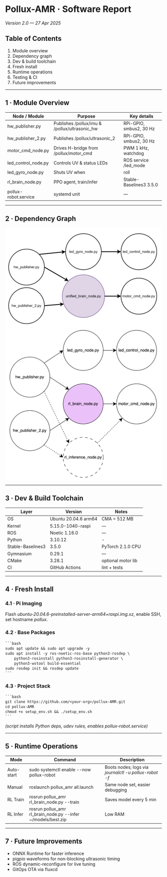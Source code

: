 # Pollux-AMR · Software Report  
*Version 2.0 — 27 Apr 2025*

## Table of Contents
1. Module overview  
2. Dependency graph  
3. Dev & build toolchain  
4. Fresh install  
5. Runtime operations  
6. Testing & CI  
7. Future improvements

---

## 1 · Module Overview

| Node / Module | Purpose | Key details |
|---------------|---------|-------------|
| hw_publisher.py | Publishes /pollux/imu & /pollux/ultrasonic_hw | RPi-GPIO, smbus2, 30 Hz |
| hw_publisher_2.py | Publishes /pollux/ultrasonic_2 | RPi-GPIO, smbus2, 30 Hz |
| motor_cmd_node.py | Drives H-bridge from /pollux/motor_cmd | PWM 1 kHz, watchdog |
| led_control_node.py | Controls UV & status LEDs | ROS service /led_mode |
| led_gyro_node.py | Shuts UV when |roll|>15° | Subscribes /pollux/imu |
| rl_brain_node.py | PPO agent, train/infer | Stable-Baselines3 3.5.0 |
| pollux-robot.service | systemd unit | — |

---

## 2 · Dependency Graph
![node graph 1](images/nodegraph1.png)
![node graph 2](images/nodegraph2.png)

---

## 3 · Dev & Build Toolchain

| Layer | Version | Notes |
|-------|---------|-------|
| OS | Ubuntu 20.04.6 arm64 | CMA = 512 MB |
| Kernel | 5.15.0-1040-raspi | — |
| ROS | Noetic 1.16.0 | — |
| Python | 3.10.12 | - |
| Stable-Baselines3 | 3.5.0 | PyTorch 2.1.0 CPU |
| Gymnasium | 0.29.1 | — |
| CMake | 3.28.1 | optional motor lib |
| CI | GitHub Actions | lint + tests |

---

## 4 · Fresh Install

### 4.1 · Pi Imaging  
Flash *ubuntu-20.04.6-preinstalled-server-arm64+raspi.img.xz*, enable SSH, set hostname *pollux*.

### 4.2 · Base Packages
    ```bash
    sudo apt update && sudo apt upgrade -y
    sudo apt install -y ros-noetic-ros-base python3-rosdep \
        python3-rosinstall python3-rosinstall-generator \
        python3-wstool build-essential
    sudo rosdep init && rosdep update
    ```

### 4.3 · Project Stack  
    ```bash
    git clone https://github.com/<your-org>/pollux-AMR.git
    cd pollux-AMR
    chmod +x setup_env.sh && ./setup_env.sh
    ```
*(script installs Python deps, udev rules, enables pollux-robot.service)*

---

## 5 · Runtime Operations

| Mode | Command | Description |
|------|---------|-------------|
| Auto-start | sudo systemctl enable --now pollux-robot | Boots nodes; logs via *journalctl -u pollux-robot -f* |
| Manual | roslaunch pollux_amr all.launch | Same node set, easier debugging |
| RL Train | rosrun pollux_amr rl_brain_node.py --train | Saves model every 5 min |
| RL Infer | rosrun pollux_amr rl_brain_node.py --infer ~/models/best.zip | Low RAM |

---

## 7 · Future Improvements  
* ONNX Runtime for faster inference  
* pigpio waveforms for non-blocking ultrasonic timing  
* ROS dynamic-reconfigure for live tuning  
* GitOps OTA via fluxcd